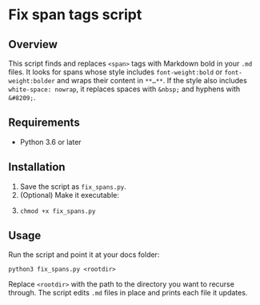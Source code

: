 # Fix span tags script

## Overview
This script finds and replaces `<span>` tags with Markdown bold in your `.md` files. It looks for spans whose style includes `font-weight:bold` or `font-weight:bolder` and wraps their content in `**…**`. If the style also includes `white-space: nowrap`, it replaces spaces with `&nbsp;` and hyphens with `&#8209;`.

## Requirements

- Python 3.6 or later

## Installation

1. Save the script as `fix_spans.py`.  
2. (Optional) Make it executable:
3. 
   ```shell
   chmod +x fix_spans.py
   ```

## Usage

Run the script and point it at your docs folder:

```shell
python3 fix_spans.py <rootdir>
```

Replace `<rootdir>` with the path to the directory you want to recurse through. The script edits `.md` files in place and prints each file it updates.
